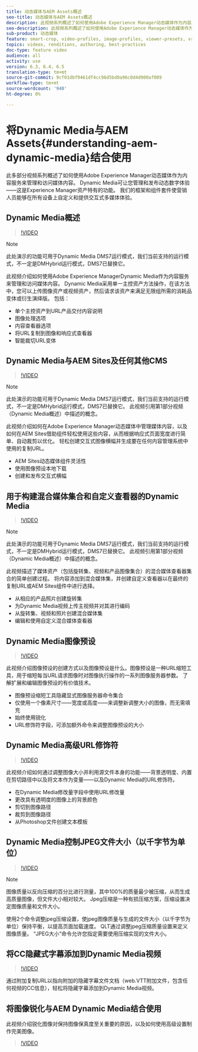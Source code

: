 ```yaml
---
title: 动态媒体与AEM Assets概述
seo-title: 动态媒体与AEM Assets概述
description: 此视频系列概述了如何使用Adobe Experience Manager动态媒体作为内容服务来管理和访问媒体内容。 Dynamic Media可让您管理和发布动态数字体验——这是Experience Manager资产特有的功能。 我们的框架和组件套件使营销人员能够在所有设备上自定义和提供交互式多媒体体验。
seo-description: 此视频系列概述了如何使用Adobe Experience Manager动态媒体作为内容服务来管理和访问媒体内容。 Dynamic Media可让您管理和发布动态数字体验——这是Experience Manager资产特有的功能。 我们的框架和组件套件使营销人员能够在所有设备上自定义和提供交互式多媒体体验。
sub-product: 动态媒体
feature: smart-crop, video-profiles, image-profiles, viewer-presets, vr-360, sets
topics: videos, renditions, authoring, best-practices
doc-type: feature video
audience: all
activity: use
version: 6.3, 6.4, 6.5
translation-type: tm+mt
source-git-commit: 9cf01dbf9461df4cc96d5bd0a96c0d4d900af089
workflow-type: tm+mt
source-wordcount: '940'
ht-degree: 0%

---
```



# 将Dynamic Media与AEM Assets{#understanding-aem-dynamic-media}结合使用

此多部分视频系列概述了如何使用Adobe Experience Manager动态媒体作为内容服务来管理和访问媒体内容。 Dynamic Media可让您管理和发布动态数字体验——这是Experience Manager资产特有的功能。 我们的框架和组件套件使营销人员能够在所有设备上自定义和提供交互式多媒体体验。

## Dynamic Media概述

>[!VIDEO](https://video.tv.adobe.com/v/27144/?quality=9&learn=on)

>[!NOTE]
>
>此处演示的功能可用于Dynamic Media DMS7运行模式，我们当前支持的运行模式，不一定是DMHybrid运行模式，DMS7已替换它。

此视频介绍如何使用Adobe Experience ManagerDynamic Media作为内容服务来管理和访问媒体内容。 Dynamic Media采用单一主控资产方法操作，在该方法中，您可以上传图像资产或视频资产，然后请求该资产来满足无限组所需的消耗品变体或衍生演绎版。 包括：

* 单个主控资产到URL产品交付内容说明
* 图像处理选项
* 内容查看器选项
* 将URL复制到图像和响应式查看器
* 智能裁切URL变体

## Dynamic Media与AEM Sites及任何其他CMS

>[!VIDEO](https://video.tv.adobe.com/v/27145/?quality=9&learn=on)

>[!NOTE]
>
>此处演示的功能可用于Dynamic Media DMS7运行模式，我们当前支持的运行模式，不一定是DMHybrid运行模式，DMS7已替换它。 此视频引用第1部分视频（Dynamic Media概述）中描述的概念。

此视频介绍如何在Adobe Experience Manager动态媒体中管理媒体内容，以及如何在AEM Sites借助组件轻松使用这些内容，从而根据响应式页面宽度进行简单、自动裁剪以优化。 轻松创建交互式图像横幅并生成要在任何内容管理系统中使用的复制URL。

* AEM Sites动态媒体组件灵活性
* 使用图像预设本地下载
* 创建和发布交互式横幅

## 用于构建混合媒体集合和自定义查看器的Dynamic Media

>[!VIDEO](https://video.tv.adobe.com/v/27146/?quality=9&learn=on)

>[!NOTE]
>
>此处演示的功能可用于Dynamic Media DMS7运行模式，我们当前支持的运行模式，不一定是DMHybrid运行模式，DMS7已替换它。 此视频引用第1部分视频（Dynamic Media概述）中描述的概念。

此视频描述了媒体资产（包括旋转集、视频和产品图像集合）的混合媒体查看器集合的简单创建过程。 将内容添加到混合媒体集，并创建自定义查看器以在最终的复制URL或AEM Sites组件中进行选择。

* 从相应的产品照片创建旋转集
* 为Dynamic Media视频上传主视频并对其进行编码
* 从旋转集、视频和照片创建混合媒体集
* 编辑和使用自定义混合媒体查看器

## Dynamic Media图像预设

>[!VIDEO](https://video.tv.adobe.com/v/27320/?quality=9&learn=on)

此视频介绍图像预设的创建方式以及图像预设是什么。图像预设是一种URL缩短工具，用于缩短每当URL请求图像时对图像执行操作的一系列图像服务器参数。 了解扩展和编辑图像预设的有价值技术。

* 图像预设缩短工具隐藏显式图像服务器命令集合
* 仅使用一个像素尺寸——宽度或高度——来调整新调整大小的图像，而无需填充
* 始终使用锐化
* URL修饰符字段，可添加额外命令来调整图像预设的大小

## Dynamic Media高级URL修饰符

>[!VIDEO](https://video.tv.adobe.com/v/27319/?quality=9&learn=on)

此视频介绍如何通过调整图像大小并利用源文件本身的功能——背景透明度、内置在剪切路径中以及将文本作为变量——以及Dynamic Media的URL修饰符。

* 在Dynamic Media修改量字段中使用URL修改量
* 更改具有透明度的图像上的背景颜色
* 剪切到图像路径
* 裁剪到图像路径
* 从Photoshop文件创建文本模板

## Dynamic Media控制JPEG文件大小（以千字节为单位）

>[!VIDEO](https://video.tv.adobe.com/v/27404/?quality=9&learn=on)


>[!NOTE]
>
>图像质量以反向压缩的百分比进行测量，其中100%的质量最少被压缩，从而生成高质量图像，但文件大小相对较大。 Jpeg压缩是一种有损压缩方案，压缩设置决定图像质量和文件大小。

使用2个命令调整jpeg压缩设置，使jpeg图像质量与生成的文件大小（以千字节为单位）保持平衡，以提高页面加载速度。 QLT通过调整jpeg压缩质量设置来定义图像质量。 “JPEG大小”命令允许您指定需要使用压缩实现的文件大小。

## 将CC隐藏式字幕添加到Dynamic Media视频

>[!VIDEO](https://video.tv.adobe.com/v/28074/?quality=9&learn=on)

通过附加复制URL以指向附加的隐藏字幕文件文档（web.VTT附加文件，包含任何视频的CC信息），轻松将隐藏字幕添加到Dynamic Media视频。

## 将图像锐化与AEM Dynamic Media结合使用

此视频介绍锐化图像对保持图像保真度至关重要的原因，以及如何使用高级设置制作完美图像。

>[!VIDEO](https://demos-pub.assetsadobe.com/etc/dam/viewers/s7viewers/html5/VideoViewer.html?asset=%2Fcontent%2Fdam%2Fdm-public-facing-upgrade-portal-video%2F04_DynamicImagery_AdvancedSettings_071917_BH.mp4&amp;config=/etc/dam/presets/viewer/Video_social&amp;serverUrl=https%3A%2F%2Fadobedemo62-h.assetsadobe.com%2Fis%2Fimage%2F&amp;contenturl=%2F&amp;config2=/etc/dam/presets/analytics&amp;videoserverurl=https://gateway-na.assetsadobe.com/DMGateway/public/demoCo&amp;posterimage=/content/dam/dm-public-facing-upgrade-portal-video/04_DynamicImagery_AdvancedSettings_071917_BH.mp4)
